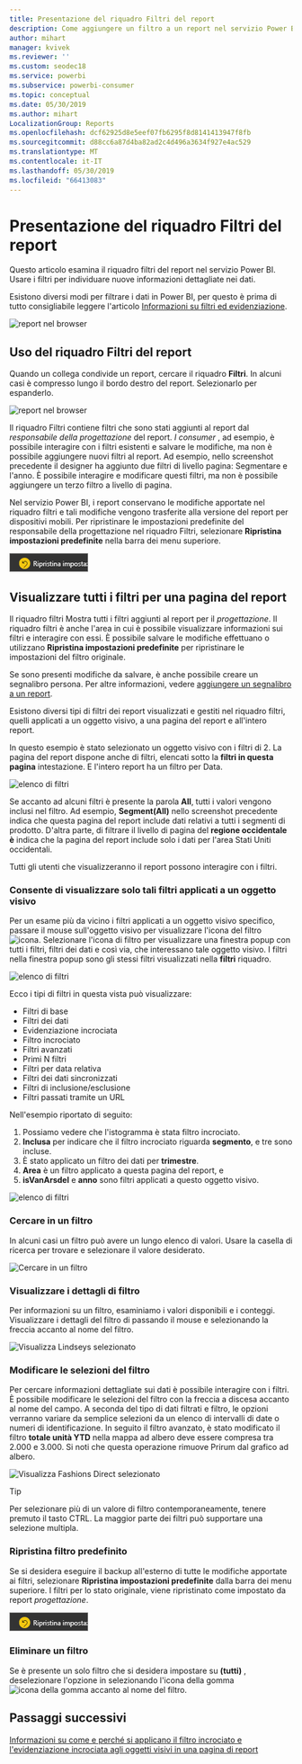 ```yaml
---
title: Presentazione del riquadro Filtri del report
description: Come aggiungere un filtro a un report nel servizio Power BI per i consumer
author: mihart
manager: kvivek
ms.reviewer: ''
ms.custom: seodec18
ms.service: powerbi
ms.subservice: powerbi-consumer
ms.topic: conceptual
ms.date: 05/30/2019
ms.author: mihart
LocalizationGroup: Reports
ms.openlocfilehash: dcf62925d8e5eef07fb6295f8d8141413947f8fb
ms.sourcegitcommit: d88cc6a87d4ba82ad2c4d496a3634f927e4ac529
ms.translationtype: MT
ms.contentlocale: it-IT
ms.lasthandoff: 05/30/2019
ms.locfileid: "66413083"
---
```

# <a name="take-a-tour-of-the-report-filters-pane"></a>Presentazione del riquadro Filtri del report
Questo articolo esamina il riquadro filtri del report nel servizio Power BI. Usare i filtri per individuare nuove informazioni dettagliate nei dati.

Esistono diversi modi per filtrare i dati in Power BI, per questo è prima di tutto consigliabile leggere l'articolo [Informazioni su filtri ed evidenziazione](../power-bi-reports-filters-and-highlighting.md).

![report nel browser](media/end-user-report-filter/power-bi-browser-new2.png)

## <a name="working-with-the-report-filters-pane"></a>Uso del riquadro Filtri del report
Quando un collega condivide un report, cercare il riquadro **Filtri**. In alcuni casi è compresso lungo il bordo destro del report. Selezionarlo per espanderlo.   

![report nel browser](media/end-user-report-filter/power-bi-filter-pane.png)

Il riquadro Filtri contiene filtri che sono stati aggiunti al report dal *responsabile della progettazione* del report. *I consumer* , ad esempio, è possibile interagire con i filtri esistenti e salvare le modifiche, ma non è possibile aggiungere nuovi filtri al report. Ad esempio, nello screenshot precedente il designer ha aggiunto due filtri di livello pagina: Segmentare e l'anno. È possibile interagire e modificare questi filtri, ma non è possibile aggiungere un terzo filtro a livello di pagina.

Nel servizio Power BI, i report conservano le modifiche apportate nel riquadro filtri e tali modifiche vengono trasferite alla versione del report per dispositivi mobili. Per ripristinare le impostazioni predefinite del responsabile della progettazione nel riquadro Filtri, selezionare **Ripristina impostazioni predefinite** nella barra dei menu superiore.  

![Ripristina predefiniti](media/end-user-report-filter/power-bi-reset-to-default.png)   

## <a name="view-all-the-filters-for-a-report-page"></a>Visualizzare tutti i filtri per una pagina del report
Il riquadro filtri Mostra tutti i filtri aggiunti al report per il *progettazione*. Il riquadro filtri è anche l'area in cui è possibile visualizzare informazioni sui filtri e interagire con essi. È possibile salvare le modifiche effettuano o utilizzano **Ripristina impostazioni predefinite** per ripristinare le impostazioni del filtro originale.

Se sono presenti modifiche da salvare, è anche possibile creare un segnalibro persona.  Per altre informazioni, vedere [aggiungere un segnalibro a un report](end-user-bookmarks.md).

Esistono diversi tipi di filtri dei report visualizzati e gestiti nel riquadro filtri, quelli applicati a un oggetto visivo, a una pagina del report e all'intero report.

In questo esempio è stato selezionato un oggetto visivo con i filtri di 2. La pagina del report dispone anche di filtri, elencati sotto la **filtri in questa pagina** intestazione. E l'intero report ha un filtro per Data.

![elenco di filtri](media/end-user-report-filter/power-bi-all-filters2.png)

Se accanto ad alcuni filtri è presente la parola **All**, tutti i valori vengono inclusi nel filtro.  Ad esempio, **Segment(All)** nello screenshot precedente indica che questa pagina del report include dati relativi a tutti i segmenti di prodotto.  D'altra parte, di filtrare il livello di pagina del **regione occidentale è** indica che la pagina del report include solo i dati per l'area Stati Uniti occidentali.

Tutti gli utenti che visualizzeranno il report possono interagire con i filtri.

### <a name="view-only-those-filters-applied-to-a-visual"></a>Consente di visualizzare solo tali filtri applicati a un oggetto visivo
Per un esame più da vicino i filtri applicati a un oggetto visivo specifico, passare il mouse sull'oggetto visivo per visualizzare l'icona del filtro ![icona](media/end-user-report-filter/power-bi-filter-icon.png). Selezionare l'icona di filtro per visualizzare una finestra popup con tutti i filtri, filtri dei dati e così via, che interessano tale oggetto visivo. I filtri nella finestra popup sono gli stessi filtri visualizzati nella **filtri** riquadro. 

![elenco di filtri](media/end-user-report-filter/power-bi-hover-visual-filter.png)

 
Ecco i tipi di filtri in questa vista può visualizzare:
- Filtri di base
- Filtri dei dati
- Evidenziazione incrociata
- Filtro incrociato
- Filtri avanzati
- Primi N filtri
- Filtri per data relativa
- Filtri dei dati sincronizzati
- Filtri di inclusione/esclusione
- Filtri passati tramite un URL



Nell'esempio riportato di seguito:
1. Possiamo vedere che l'istogramma è stata filtro incrociato.
2. **Inclusa** per indicare che il filtro incrociato riguarda **segmento**, e tre sono incluse. 
3. È stato applicato un filtro dei dati per **trimestre**.
4. **Area** è un filtro applicato a questa pagina del report, e
5. **isVanArsdel** e **anno** sono filtri applicati a questo oggetto visivo.


![elenco di filtri](media/end-user-report-filter/power-bi-visual-pop-up.png)

### <a name="search-in-a-filter"></a>Cercare in un filtro
In alcuni casi un filtro può avere un lungo elenco di valori. Usare la casella di ricerca per trovare e selezionare il valore desiderato. 

![Cercare in un filtro](media/end-user-report-filter/power-bi-fiter-search.png)

### <a name="display-filter-details"></a>Visualizzare i dettagli di filtro
Per informazioni su un filtro, esaminiamo i valori disponibili e i conteggi.  Visualizzare i dettagli del filtro di passando il mouse e selezionando la freccia accanto al nome del filtro. 
  
![Visualizza Lindseys selezionato](media/end-user-report-filter/power-bi-expand-filter.png)

### <a name="change-filter-selections"></a>Modificare le selezioni del filtro
Per cercare informazioni dettagliate sui dati è possibile interagire con i filtri. È possibile modificare le selezioni del filtro con la freccia a discesa accanto al nome del campo.  A seconda del tipo di dati filtrati e filtro, le opzioni verranno variare da semplice selezioni da un elenco di intervalli di date o numeri di identificazione. In seguito il filtro avanzato, è stato modificato il filtro **totale unità YTD** nella mappa ad albero deve essere compresa tra 2.000 e 3.000. Si noti che questa operazione rimuove Prirum dal grafico ad albero. 
  
![Visualizza Fashions Direct selezionato](media/end-user-report-filter/power-bi-filter-treemap.png)

> [!TIP]
> Per selezionare più di un valore di filtro contemporaneamente, tenere premuto il tasto CTRL. La maggior parte dei filtri può supportare una selezione multipla. 

### <a name="reset-filter-to-default"></a>Ripristina filtro predefinito
Se si desidera eseguire il backup all'esterno di tutte le modifiche apportate ai filtri, selezionare **Ripristina impostazioni predefinite** dalla barra dei menu superiore.  I filtri per lo stato originale, viene ripristinato come impostato da report *progettazione*. 

![Ripristina predefiniti](media/end-user-report-filter/power-bi-reset-to-default.png)
    
### <a name="clear-a-filter"></a>Eliminare un filtro
Se è presente un solo filtro che si desidera impostare su **(tutti)** , deselezionare l'opzione in selezionando l'icona della gomma ![ icona della gomma ](media/end-user-report-filter/power-bi-eraser-icon.png) accanto al nome del filtro.
  
<!--  too much detail for consumers

## Types of filters: text field filters
### List mode
Ticking a checkbox either selects or deselects the value. The **All** checkbox can be used to toggle the state of all checkboxes on or off. The checkboxes represent all the available values for that field.  As you adjust the filter, the restatement updates to reflect your choices. 

![list mode filter](media/end-user-report-filter/power-bi-restatement-new.png)

Note how the restatement now says "is Mar, Apr or May".

### Advanced mode
Select **Advanced Filtering** to switch to advanced mode. Use the dropdown controls and text boxes to identify which fields to include. By choosing between **And** and **Or**, you can build complex filter expressions. Select the **Apply Filter** button when you've set the values you want.  

![advanced mode](media/end-user-report-filter/power-bi-advanced.png)

## Types of filters: numeric field filters
### List mode
If the values are finite, selecting the field name displays a list.  See **Text field filters** &gt; **List mode** above for help using checkboxes.   

### Advanced mode
If the values are infinite or represent a range, selecting the field name opens the advanced filter mode. Use the dropdown and text boxes to specify a range of values that you want to see. 

![advanced filter](media/end-user-report-filter/power-bi-dropdown-and-text.png)

By choosing between **And** and **Or**, you can build complex filter expressions. Select the **Apply Filter** button when you've set the values you want.

## Types of filters: date and time
### List mode
If the values are finite, selecting the field name displays a list.  See **Text field filters** &gt; **List mode** above for help using checkboxes.   

### Advanced mode
If the field values represent date or time, you can specify a start/end time when using Date/Time filters.  

![datetime filter](media/end-user-report-filter/pbi_date-time-filters.png)

-->

## <a name="next-steps"></a>Passaggi successivi
[Informazioni su come e perché si applicano il filtro incrociato e l'evidenziazione incrociata agli oggetti visivi in una pagina di report](end-user-interactions.md)
